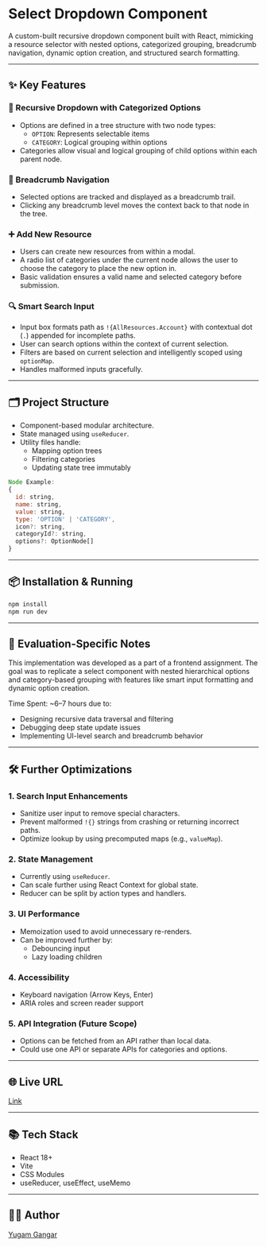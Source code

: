 # Select Dropdown Component

A custom-built recursive dropdown component built with React, mimicking a resource selector with nested options, categorized grouping, breadcrumb navigation, dynamic option creation, and structured search formatting.

---

## ✨ Key Features

### 🔁 Recursive Dropdown with Categorized Options

- Options are defined in a tree structure with two node types:
  - `OPTION`: Represents selectable items
  - `CATEGORY`: Logical grouping within options
- Categories allow visual and logical grouping of child options within each parent node.

### 🧭 Breadcrumb Navigation

- Selected options are tracked and displayed as a breadcrumb trail.
- Clicking any breadcrumb level moves the context back to that node in the tree.

### ➕ Add New Resource

- Users can create new resources from within a modal.
- A radio list of categories under the current node allows the user to choose the category to place the new option in.
- Basic validation ensures a valid name and selected category before submission.

### 🔍 Smart Search Input

- Input box formats path as `!{AllResources.Account}` with contextual dot (`.`) appended for incomplete paths.
- User can search options within the context of current selection.
- Filters are based on current selection and intelligently scoped using `optionMap`.
- Handles malformed inputs gracefully.

---

## 🗂️ Project Structure

- Component-based modular architecture.
- State managed using `useReducer`.
- Utility files handle:
  - Mapping option trees
  - Filtering categories
  - Updating state tree immutably

```js
Node Example:
{
  id: string,
  name: string,
  value: string,
  type: 'OPTION' | 'CATEGORY',
  icon?: string,
  categoryId?: string,
  options?: OptionNode[]
}
```

---

## 📦 Installation & Running

```bash
npm install
npm run dev
```

---

## 🧪 Evaluation-Specific Notes

This implementation was developed as a part of a frontend assignment. The goal was to replicate a select component with nested hierarchical options and category-based grouping with features like smart input formatting and dynamic option creation.

Time Spent: ~6–7 hours due to:

- Designing recursive data traversal and filtering
- Debugging deep state update issues
- Implementing UI-level search and breadcrumb behavior

---

## 🛠️ Further Optimizations

### 1. **Search Input Enhancements**

- Sanitize user input to remove special characters.
- Prevent malformed `!{}` strings from crashing or returning incorrect paths.
- Optimize lookup by using precomputed maps (e.g., `valueMap`).

### 2. **State Management**

- Currently using `useReducer`.
- Can scale further using React Context for global state.
- Reducer can be split by action types and handlers.

### 3. **UI Performance**

- Memoization used to avoid unnecessary re-renders.
- Can be improved further by:
  - Debouncing input
  - Lazy loading children

### 4. **Accessibility**

- Keyboard navigation (Arrow Keys, Enter)
- ARIA roles and screen reader support

### 5. **API Integration (Future Scope)**

- Options can be fetched from an API rather than local data.
- Could use one API or separate APIs for categories and options.

---

## 🌐 Live URL

[Link](https://cloudfiles-select-dropdown.netlify.app/)

---

## 📚 Tech Stack

- React 18+
- Vite
- CSS Modules
- useReducer, useEffect, useMemo

---

## 🙋‍♂️ Author

[Yugam Gangar](https://www.linkedin.com/in/yugamgangar)
